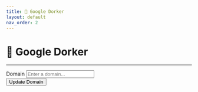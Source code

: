 ```yaml
---
title: 🚀 Google Dorker
layout: default
nav_order: 2
---
```


# **🚀 Google Dorker** 
---
<link rel="stylesheet" href="styles.css" />
<link rel="stylesheet" href="https://pyscript.net/releases/2024.1.1/core.css" />
<script type="module" src="https://pyscript.net/releases/2024.1.1/core.js"></script>
Domain
<input type="text" class="cus_inp1" id="inp" placeholder="Enter a domain...">
<div id="warn" class="warn"></div>
<button type="button" name="button" class="btn btn-blue" py-click="dorker">Update Domain</button>

<script type="py" src="dork.py" config="config.json" target="out"></script>
<div id="out">    
        <!-- <h1>This is box</h1> -->
</div>